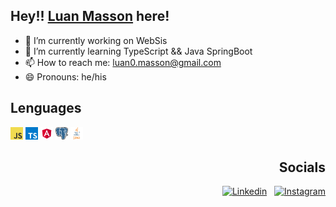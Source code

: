 ## Hey!! [Luan Masson](https://github.com/Luan-Masson) here!

- 🔭 I’m currently working on WebSis
- 🌱 I’m currently learning TypeScript && Java SpringBoot
- 📫 How to reach me: luan0.masson@gmail.com
- 😄 Pronouns: he/his

<div>
  <div align=left>
    <h2>Lenguages</h2>
    <code><img height="20" alt="javascript" src="https://raw.githubusercontent.com/github/explore/80688e429a7d4ef2fca1e82350fe8e3517d3494d/topics/javascript/javascript.png"></code>
    <code><img height="20" alt="typescript" src="https://raw.githubusercontent.com/github/explore/80688e429a7d4ef2fca1e82350fe8e3517d3494d/topics/typescript/typescript.png"></code>
    <code><img height="20" alt="Angular" src="https://raw.githubusercontent.com/github/explore/80688e429a7d4ef2fca1e82350fe8e3517d3494d/topics/angular/angular.png"></code>
    <code><img height="20" alt="PostgreSQL" src="https://raw.githubusercontent.com/github/explore/5c058a388828bb5fde0bcafd4bc867b5bb3f26f3/topics/postgresql/postgresql.png"></code>
    <code><img height="20" alt="Java" src="https://raw.githubusercontent.com/github/explore/5c058a388828bb5fde0bcafd4bc867b5bb3f26f3/topics/java/java.png"></code>
  </div>
  <div align=right>
   <h2>Socials</h2>
    <a href="https://linkedin.com/in/luanmasson" align=right target="_blank"><img width=20 heigth=20 src="https://www.svgrepo.com/show/183624/linkedin.svg" alt="Linkedin"></a>
    &nbsp
    <a href="https://instagram.com/masson.z" align=right target="_blank"><img width=20 heigth=20 src="https://www.svgrepo.com/show/475658/instagram-color.svg" alt="Instagram"></a>  
  </div>
</div>
<br>
<!-- <div align=center>
  <h2>Stats</h2>
  <a href="https://github.com/Luan-Masson/github-readme-stats"><img align="center" src="https://github-readme-stats.vercel.app/api?username=Luan-Masson&show_icons=true&include_all_commits=true&hide_border=true" alt="Luan's github     
  stats"/></a>
  <a href="https://github.com/Luan-Masson/github-readme-stats"><img align="center" src="https://github-readme-stats.vercel.app/api/top-langs/?username=Luan-Masson&layout=compact&hide_border=true" /></a> 
</div> -->
